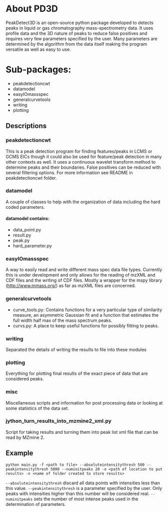 # About PD3D

PeakDetect3D is an open-source python package developed to detects peaks in liquid or gas 
chromatography mass-spectrometry data. It uses profile data and the 3D nature of peaks
to reduce false positives and requires very few parameters specified by the user. Many
parameters are determined by the algorithm from the data itself making the program 
versatile as well as easy to use.

# Sub-packages: 
* peakdetectioncwt
* datamodel
* easyIOmassspec
* generalcurvetools
* writing
* plotting

## Descriptions 

### peakdetectioncwt
This is a peak detection program for finding features/peaks in LCMS or GCMS EICs though it could
also be used for feature/peak detection in many other contexts as well. It uses a continuous wavelet
transform method to determine peaks and their boundaries. False positives can be reduced with several
filtering options. For more information see README in peakdetectioncwt folder.

### datamodel
A couple of classes to help with the organization of data including the hard coded parameters.
#### datamodel contains:
* data_point.py
* result.py
* peak.py
* hard_parameter.py

### easyIOmassspec
A way to easily read and write different mass spec data file types.  Currently this is under
development and only allows for the reading of mzXML and CDF files and the writing of CDF files.
Mostly a wrapper for the mspy library (http://www.mmass.org/) as far as mzXML files are concerned.

### generalcurvetools
* curve_tools.py: Contains functions for a very particular type of similarity measure, an asymmetric
    Gaussian fit and a function that estimates the full width half max of the mass spectrum peaks.
* curvs.py: A place to keep useful functions for possibly fitting to peaks.

### writing
Separated the details of writing the results to file into these modules

### plotting
Everything for plotting final results of the exact piece of data that are considered peaks.

### misc
Miscellaneous scripts and information for post processing data or looking at some statistics of the data set.

### jython_turn_results_into_mzmine2_xml.py
Script for taking results and turning them into peak list xml file that can be read by
MZmine 2.

## Example

`python main.py -f <path to file>
        --absoluteintensitythresh 500
        --peakintensitythresh 5000
        --numinitpeaks 20
        -o <path of location to put results>
        -n <name of folder created to store results> `

`--absoluteintensitythresh` discard all data points with intensities less than this value.
`--peakintensitythresh` is a parameter specified by the user. Only peaks with intensities higher
than this number will be considered real.
`--numinitpeaks` sets the number of most intense peaks used in the determination of parameters.



